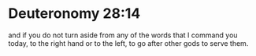 # Deuteronomy 28:14

and if you do not turn aside from any of the words that I command you today, to the right hand or to the left, to go after other gods to serve them.
